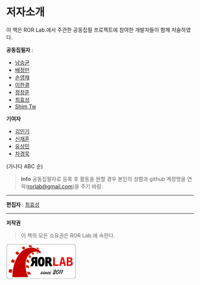 # 저자소개


이 책은 ROR Lab.에서 주관한 공동집필 프로젝트에 참여한 개발자들이 함께 저술하였다.

**공동집필자** :

* [남승균](https://github.com/namsk)
* [배정만](https://github.com/jmbae)
* [손영채](https://github.com/ptjoker95)
* [이한결](https://github.com/leehankyeol)
* [정창훈](https://github.com/seapy)
* [최효성](https://github.com/luciuschoi)
* [Shim Tw](https://github.com/marocchino)

**기여자**

* [김인기](https://github.com/ingikim)
* [신재훈](https://github.com/ShinJaehun)
* [유상민](https://github.com/neocoin)
* [차경묵](https://github.com/hannal)

(가나다 ABC 순)

> **Info** 공동집필자로 등록 후 활동을 원할 경우 본인의 성함과 github 계정명을 연락([rorlab@gmail.com](mailto:rorlab@gmail.com))을 주기 바람.

---

**편집자** : [최효성](https://github.com/rorlab)


---

**저작권**

> 이 책의 모든 소유권은 ROR Lab.에 속한다.

[![RORLAB](../rorlab_final_sticker_187x95_white.png)](http://rorla.rorlab.org)
